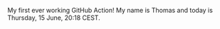 My first ever working GitHub Action!
My name is Thomas and today is Thursday, 15 June, 20:18 CEST. 
